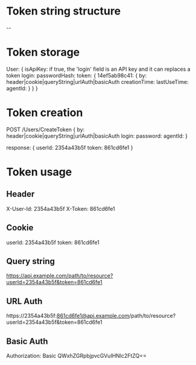
Token string structure
======================

<unique-random-id>-<token-duration>-<token-creation-timestamp>



Token storage
=============

User: {
	isApiKey: if true, the 'login' field is an API key and it can replaces a token
	login: 
	passwordHash: 
	token: {
		14ef5ab98c41: {
			by: header|cookie|queryString|urlAuth|basicAuth
			creationTime:
			lastUseTime:
			agentId:
		}
	}
}



Token creation
==============

POST /Users/CreateToken
{
	by: header|cookie|queryString|urlAuth|basicAuth
	login: 
	password: 
	agentId: 
}

response:
{
	userId: 2354a43b5f
	token: 861cd6fe1
}



Token usage
===========

Header
------

X-User-Id: 2354a43b5f
X-Token: 861cd6fe1



Cookie
------

userId: 2354a43b5f
token: 861cd6fe1



Query string
------------

https://api.example.com/path/to/resource?userId=2354a43b5f&token=861cd6fe1



URL Auth
--------

https://2354a43b5f:861cd6fe1@api.example.com/path/to/resource?userId=2354a43b5f&token=861cd6fe1



Basic Auth
----------

Authorization: Basic QWxhZGRpbjpvcGVuIHNlc2FtZQ==


